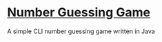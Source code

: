# [Number Guessing Game](https://roadmap.sh/projects/number-guessing-game)

A simple CLI number guessing game written in Java
